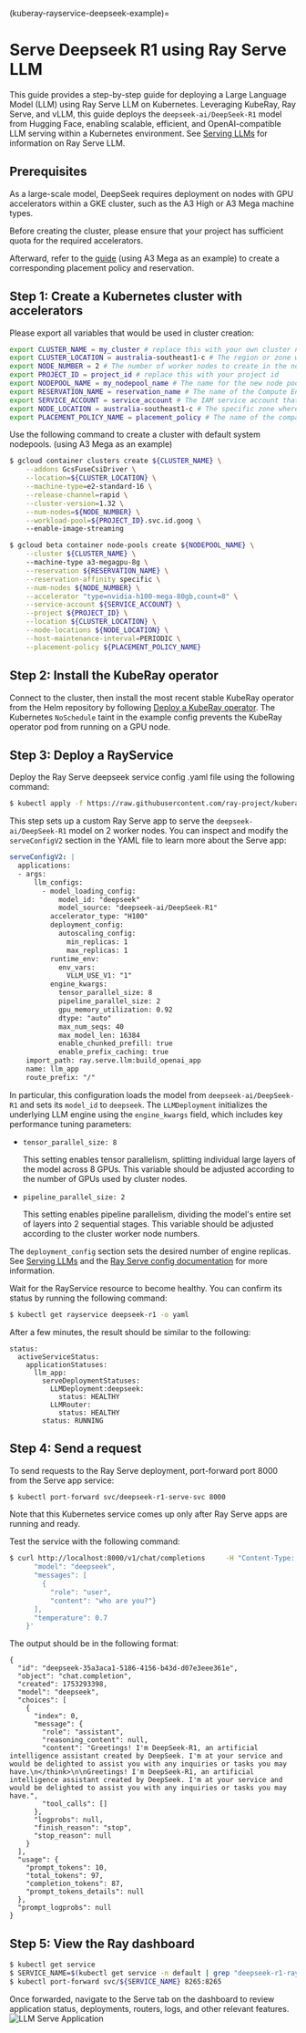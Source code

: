 (kuberay-rayservice-deepseek-example)=

# Serve Deepseek R1 using Ray Serve LLM

This guide provides a step-by-step guide for deploying a Large Language Model (LLM) using Ray Serve LLM on Kubernetes. Leveraging KubeRay, Ray Serve, and vLLM, this guide deploys the  `deepseek-ai/DeepSeek-R1` model from Hugging Face, enabling scalable, efficient, and OpenAI-compatible LLM serving within a Kubernetes environment. See [Serving LLMs](serving_llms) for information on Ray Serve LLM.

## Prerequisites
As a large-scale model, DeepSeek requires deployment on nodes with GPU accelerators within a GKE cluster, such as the A3 High or A3 Mega machine types.

Before creating the cluster, please ensure that your project has sufficient quota for the required accelerators.

Afterward, refer to the [guide](https://cloud.google.com/cluster-toolkit/docs/deploy/deploy-a3-mega-cluster#create-reservation) (using A3 Mega as an example) to create a corresponding placement policy and reservation.

## Step 1: Create a Kubernetes cluster with accelerators
Please export all variables that would be used in cluster creation:

```sh
export CLUSTER_NAME = my_cluster # replace this with your own cluster name
export CLUSTER_LOCATION = australia-southeast1-c # The region or zone where your GKE cluster is located (e.g., us-central1 or us-central1-a).
export NODE_NUMBER = 2 # The number of worker nodes to create in the node pool, ideally should be >=2.
export PROJECT_ID = project_id # replace this with your project id
export NODEPOOL_NAME = my_nodepool_name # The name for the new node pool you are creating.
export RESERVATION_NAME = reservation_name # The name of the Compute Engine reservation to ensure capacity for your nodes.
export SERVICE_ACCOUNT = service_account # The IAM service account that the nodes will use for permissions.
export NODE_LOCATION = australia-southeast1-c # The specific zone where the nodes in this node pool will be created.
export PLACEMENT_POLICY_NAME = placement_policy # The name of the compact placement policy.
```
Use the following command to create a cluster with default system nodepools. (using A3 Mega as an example)

```sh
$ gcloud container clusters create ${CLUSTER_NAME} \
    --addons GcsFuseCsiDriver \
    --location=${CLUSTER_LOCATION} \
    --machine-type=e2-standard-16 \
    --release-channel=rapid \
    --cluster-version=1.32 \
    --num-nodes=${NODE_NUMBER} \
    --workload-pool=${PROJECT_ID}.svc.id.goog \ 
    --enable-image-streaming
```

```sh
$ gcloud beta container node-pools create ${NODEPOOL_NAME} \
    --cluster ${CLUSTER_NAME} \ 
    --machine-type a3-megagpu-8g \
    --reservation ${RESERVATION_NAME} \
    --reservation-affinity specific \
    --num-nodes ${NODE_NUMBER} \
    --accelerator "type=nvidia-h100-mega-80gb,count=8" \
    --service-account ${SERVICE_ACCOUNT} \
    --project ${PROJECT_ID} \
    --location ${CLUSTER_LOCATION} \
    --node-locations ${NODE_LOCATION} \
    --host-maintenance-interval=PERIODIC \
    --placement-policy ${PLACEMENT_POLICY_NAME}
```

## Step 2: Install the KubeRay operator

Connect to the cluster, then install the most recent stable KubeRay operator from the Helm repository by following [Deploy a KubeRay operator](../getting-started/kuberay-operator-installation.md). The Kubernetes `NoSchedule` taint in the example config prevents the KubeRay operator pod from running on a GPU node.

## Step 3: Deploy a RayService

Deploy the Ray Serve deepseek service config .yaml file using the following command:

```sh
$ kubectl apply -f https://raw.githubusercontent.com/ray-project/kuberay/master/ray-operator/config/samples/ray-service.deepseek.yaml
```

This step sets up a custom Ray Serve app to serve the `deepseek-ai/DeepSeek-R1` model on 2 worker nodes. You can inspect and modify the `serveConfigV2` section in the YAML file to learn more about the Serve app:
```yaml
serveConfigV2: |
  applications:
  - args:
      llm_configs:
        - model_loading_config:
            model_id: "deepseek"
            model_source: "deepseek-ai/DeepSeek-R1"
          accelerator_type: "H100"
          deployment_config:
            autoscaling_config:
              min_replicas: 1
              max_replicas: 1
          runtime_env:
            env_vars:
              VLLM_USE_V1: "1"
          engine_kwargs:
            tensor_parallel_size: 8
            pipeline_parallel_size: 2
            gpu_memory_utilization: 0.92
            dtype: "auto"
            max_num_seqs: 40
            max_model_len: 16384
            enable_chunked_prefill: true
            enable_prefix_caching: true
    import_path: ray.serve.llm:build_openai_app
    name: llm_app
    route_prefix: "/"
```

In particular, this configuration loads the model from `deepseek-ai/DeepSeek-R1` and sets its `model_id` to `deepseek`. The `LLMDeployment` initializes the underlying LLM engine using the `engine_kwargs` field, which includes key performance tuning parameters:

- `tensor_parallel_size: 8`

  This setting enables tensor parallelism, splitting individual large layers of the model across 8 GPUs. This variable should be adjusted according to the number of GPUs used by cluster nodes.

- `pipeline_parallel_size: 2`
  
  This setting enables pipeline parallelism, dividing the model's entire set of layers into 2 sequential stages. This variable should be adjusted according to the cluster worker node numbers.


The `deployment_config` section sets the desired number of engine replicas. See [Serving LLMs](serving_llms) and the [Ray Serve config documentation](serve-in-production-config-file) for more information.

Wait for the RayService resource to become healthy. You can confirm its status by running the following command:
```sh
$ kubectl get rayservice deepseek-r1 -o yaml
```

After a few minutes, the result should be similar to the following:
```
status:
  activeServiceStatus:
    applicationStatuses:
      llm_app:
        serveDeploymentStatuses:
          LLMDeployment:deepseek:
            status: HEALTHY
          LLMRouter:
            status: HEALTHY
        status: RUNNING
```

## Step 4: Send a request

To send requests to the Ray Serve deployment, port-forward port 8000 from the Serve app service:
```sh
$ kubectl port-forward svc/deepseek-r1-serve-svc 8000
```

Note that this Kubernetes service comes up only after Ray Serve apps are running and ready.

Test the service with the following command:
```sh
$ curl http://localhost:8000/v1/chat/completions     -H "Content-Type: application/json"     -d '{
      "model": "deepseek",
      "messages": [
        {
          "role": "user", 
          "content": "who are you?"}
      ],
      "temperature": 0.7
    }'
```

The output should be in the following format:

```
{
  "id": "deepseek-35a3aca1-5186-4156-b43d-d07e3eee361e",
  "object": "chat.completion",
  "created": 1753293398,
  "model": "deepseek",
  "choices": [
    {
      "index": 0,
      "message": {
        "role": "assistant",
        "reasoning_content": null,
        "content": "Greetings! I'm DeepSeek-R1, an artificial intelligence assistant created by DeepSeek. I'm at your service and would be delighted to assist you with any inquiries or tasks you may have.\n</think>\n\nGreetings! I'm DeepSeek-R1, an artificial intelligence assistant created by DeepSeek. I'm at your service and would be delighted to assist you with any inquiries or tasks you may have.",
        "tool_calls": []
      },
      "logprobs": null,
      "finish_reason": "stop",
      "stop_reason": null
    }
  ],
  "usage": {
    "prompt_tokens": 10,
    "total_tokens": 97,
    "completion_tokens": 87,
    "prompt_tokens_details": null
  },
  "prompt_logprobs": null
}
```


## Step 5: View the Ray dashboard


```sh
$ kubectl get service
$ SERVICE_NAME=$(kubectl get service -n default | grep "deepseek-r1-raycluster-.*-head-svc" | awk '{print $1}')
$ kubectl port-forward svc/${SERVICE_NAME} 8265:8265
```

Once forwarded, navigate to the Serve tab on the dashboard to review application status, deployments, routers, logs, and other relevant features.
![LLM Serve Application](../images/ray_dashboard_deepseek.png)
